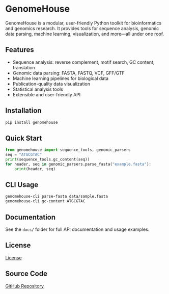 # GenomeHouse

GenomeHouse is a modular, user-friendly Python toolkit for bioinformatics and genomics research. It provides tools for sequence analysis, genomic data parsing, machine learning, visualization, and more—all under one roof.

## Features
- Sequence analysis: reverse complement, motif search, GC content, translation
- Genomic data parsing: FASTA, FASTQ, VCF, GFF/GTF
- Machine learning pipelines for biological data
- Publication-quality data visualization
- Statistical analysis tools
- Extensible and user-friendly API

## Installation
```bash
pip install genomehouse
```

## Quick Start
```python
from genomehouse import sequence_tools, genomic_parsers
seq = "ATGCGTAC"
print(sequence_tools.gc_content(seq))
for header, seq in genomic_parsers.parse_fasta("example.fasta"):
	print(header, seq)
```

## CLI Usage
```bash
genomehouse-cli parse-fasta data/sample.fasta
genomehouse-cli gc-content ATGCGTAC
```

## Documentation
See the `docs/` folder for full API documentation and usage examples.

## License
[License](LICENSE)

## Source Code
[GitHub Repository](https://github.com/GenomeHouse/GenomeHouse-1.1)